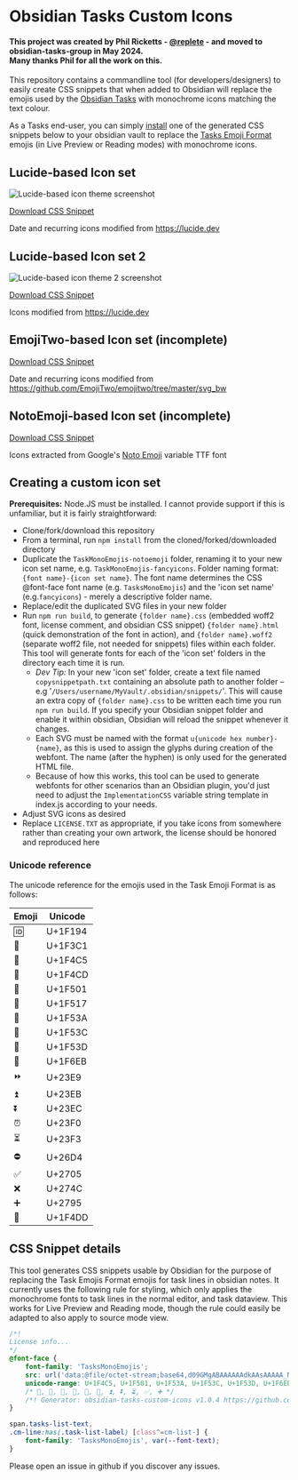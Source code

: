 # Obsidian Tasks Custom Icons

#### This project was created by Phil Ricketts - [@replete](https://github.com/replete) - and moved to obsidian-tasks-group in May 2024.<br>Many thanks Phil for all the work on this.

This repository contains a commandline tool (for developers/designers) to easily create CSS snippets that when added to Obsidian will replace the emojis used by the [Obsidian Tasks](https://github.com/obsidian-tasks-group/obsidian-tasks) with monochrome icons matching the text colour.

As a Tasks end-user, you can simply [install](https://help.obsidian.md/Extending+Obsidian/CSS+snippets) one of the generated CSS snippets below to your obsidian vault to replace the [Tasks Emoji Format](https://publish.obsidian.md/tasks/Reference/Task+Formats/Tasks+Emoji+Format) emojis (in Live Preview or Reading modes) with monochrome icons.

## Lucide-based Icon set

![Lucide-based icon theme screenshot](TasksMonoEmojis-lucide/screenshot.png)

[Download CSS Snippet](https://github.com/obsidian-tasks-group/obsidian-tasks-custom-icons/blob/main/TasksMonoEmojis-lucide/TasksMonoEmojis-lucide.css)

Date and recurring icons modified from https://lucide.dev

## Lucide-based Icon set 2

![Lucide-based icon theme 2 screenshot](TasksMonoEmojis-lucide2/screenshot.png)

[Download CSS Snippet](https://github.com/obsidian-tasks-group/obsidian-tasks-custom-icons/blob/main/TasksMonoEmojis-lucide2/TasksMonoEmojis-lucide2.css)

Icons modified from https://lucide.dev



## EmojiTwo-based Icon set (incomplete)

[Download CSS Snippet](https://github.com/obsidian-tasks-group/obsidian-tasks-custom-icons/blob/main/TasksMonoEmojis-emojitwo/TasksMonoEmojis-emojitwo.css)

Date and recurring icons modified from https://github.com/EmojiTwo/emojitwo/tree/master/svg_bw


## NotoEmoji-based Icon set (incomplete)

[Download CSS Snippet](https://github.com/obsidian-tasks-group/obsidian-tasks-custom-icons/blob/main/TasksMonoEmojis-notoemoji/TasksMonoEmojis-notoemoji.css)

Icons extracted from Google's [Noto Emoji](https://github.com/googlefonts/noto-emoji/blob/main/fonts/NotoColorEmoji.ttf) variable TTF font


## Creating a custom icon set

**Prerequisites:** Node.JS must be installed. I cannot provide support if this is unfamiliar, but it is fairly straightforward:

- Clone/fork/download this repository
- From a terminal, run `npm install` from the cloned/forked/downloaded directory
- Duplicate the `TaskMonoEmojis-notoemoji` folder, renaming it to your new icon set name, e.g. `TaskMonoEmojis-fancyicons`. Folder naming format: `{font name}-{icon set name}`. The font name determines the CSS @font-face font name (e.g. `TasksMonoEmojis`) and the 'icon set name' (e.g.`fancyicons`) - merely a descriptive folder name.
- Replace/edit the duplicated SVG files in your new folder
- Run `npm run build`, to generate `{folder name}.css` (embedded woff2 font, license comment, and obsidian CSS snippet) `{folder name}.html` (quick demonstration of the font in action), and `{folder name}.woff2` (separate woff2 file, not needed for snippets) files within each folder. This tool will generate fonts for each of the 'icon set' folders in the directory each time it is run.
    - _Dev Tip:_ In your new 'icon set' folder, create a text file named `copysnippetpath.txt` containing an absolute path to another folder – e.g '`/Users/username/MyVault/.obsidian/snippets/`'. This will cause an extra copy of `{folder name}.css` to be written each time you run `npm run build`. If you specify your Obsidian snippet folder and enable it within obsidian, Obsidian will reload the snippet whenever it changes.
    - Each SVG must be named with the format `u{unicode hex number}-{name}`, as this is used to assign the glyphs during creation of the webfont. The name (after the hyphen) is only used for the generated HTML file. 
    - Because of how this works, this tool can be used to generate webfonts for other scenarios than an Obsidian plugin, you'd just need to adjust the `ImplementationCSS` variable string template in index.js according to your needs.
- Adjust SVG icons as desired
- Replace `LICENSE.TXT` as appropriate, if you take icons from somewhere rather than creating your own artwork, the license should be honored and reproduced here

### Unicode reference

The unicode reference for the emojis used in the Task Emoji Format is as follows:

| Emoji | Unicode |
| ----- | ------- |
| 🆔    | U+1F194 |
| 🏁    | U+1F3C1 |
| 📅    | U+1F4C5 |
| 📍    | U+1F4CD |
| 🔁    | U+1F501 |
| 🔗    | U+1F517 |
| 🔺    | U+1F53A |
| 🔼    | U+1F53C |
| 🔽    | U+1F53D |
| 🛫    | U+1F6EB |
| ⏩    | U+23E9  |
| ⏫    | U+23EB  |
| ⏬    | U+23EC  |
| ⏰    | U+23F0  |
| ⏳    | U+23F3  |
| ⛔    | U+26D4  |
| ✅    | U+2705  |
| ❌    | U+274C  |
| ➕    | U+2795  |
| 📝    | U+1F4DD |


## CSS Snippet details
This tool generates CSS snippets usable by Obsidian for the purpose of replacing the Task Emojis Format emojis for task lines in obsidian notes. It currently uses the following rule for styling, which only applies the monochrome fonts to task lines in the normal editor, and task dataview. This works for Live Preview and Reading mode, though the rule could easily be adapted to also apply to source mode view.

```css
/*! 
License info...
*/
@font-face {
    font-family: 'TasksMonoEmojis';
    src: url('data:@file/octet-stream;base64,d09GMgABAAAAAAdkAAsAAAAA_NOTREALDONTUSETHIS...') format('woff2');
    unicode-range: U+1F4C5, U+1F501, U+1F53A, U+1F53C, U+1F53D, U+1F6EB, U+23EB, U+23EC, U+23F3, U+2705, U+2795;
    /* 📅, 🔁, 🔺, 🔼, 🔽, 🛫, ⏫, ⏬, ⏳, ✅, ➕ */
    /*! Generator: obsidian-tasks-custom-icons v1.0.4 https://github.com/obsidian-tasks-group/obsidian-tasks-custom-icons */
}

span.tasks-list-text,
.cm-line:has(.task-list-label) [class^=cm-list-] {
    font-family: 'TasksMonoEmojis', var(--font-text);
}
```

Please open an issue in github if you discover any issues.
